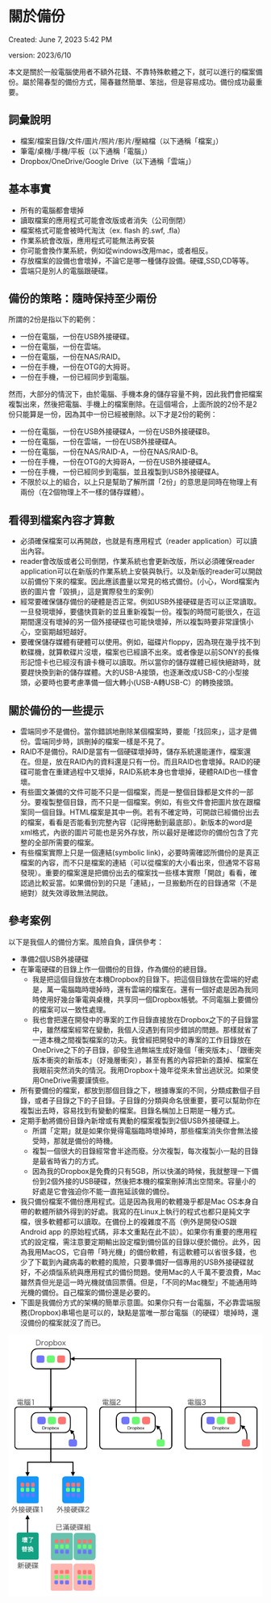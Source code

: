 # 關於備份

Created: June 7, 2023 5:42 PM

version: 2023/6/10

本文是關於一般電腦使用者不額外花錢、不靠特殊軟體之下，就可以進行的檔案備份。屬於陽春型的備份方式，陽春雖然簡單、笨拙，但是容易成功。備份成功最重要。

## 詞彙說明

- 檔案/檔案目錄/文件/圖片/照片/影片/壓縮檔（以下通稱「檔案」）
- 筆電/桌機/手機/平板（以下通稱「電腦」）
- Dropbox/OneDrive/Google Drive（以下通稱「雲端」）

## 基本事實

- 所有的電腦都會壞掉
- 讀取檔案的應用程式可能會改版或者消失（公司倒閉）
- 檔案格式可能會被時代淘汰（ex. flash 的.swf, .fla）
- 作業系統會改版，應用程式可能無法再安裝
- 你可能會換作業系統，例如從windows改用mac，或者相反。
- 存放檔案的設備也會壞掉，不論它是哪一種儲存設備。硬碟,SSD,CD等等。
- 雲端只是別人的電腦跟硬碟。

## 備份的策略：隨時保持至少兩份

所謂的2份是指以下的範例：

- 一份在電腦，一份在USB外接硬碟。
- 一份在電腦，一份在雲端。
- 一份在電腦，一份在NAS/RAID。
- 一份在手機，一份在OTG的大拇哥。
- 一份在手機，一份已經同步到電腦。

然而，大部分的情況下，由於電腦、手機本身的儲存容量不夠，因此我們會把檔案複製出來，然後把電腦、手機上的檔案刪除。在這個場合，上面所說的2份不是2份只能算是一份，因為其中一份已經被刪除。以下才是2份的範例：

- 一份在電腦，一份在USB外接硬碟A，一份在USB外接硬碟B。
- 一份在電腦，一份在雲端，一份在USB外接硬碟A。
- 一份在電腦，一份在NAS/RAID-A，一份在NAS/RAID-B。
- 一份在手機，一份在OTG的大拇哥A，一份在USB外接硬碟A。
- 一份在手機，一份已經同步到電腦，並且複製到USB外接硬碟A。
- 不限於以上的組合，以上只是幫助了解所謂「2份」的意思是同時在物理上有兩份（在2個物理上不一樣的儲存媒體）。

## 看得到檔案內容才算數

- 必須確保檔案可以再開啟，也就是有應用程式（reader application）可以讀出內容。
- reader會改版或者公司倒閉，作業系統也會更新改版，所以必須確保reader application可以在新版的作業系統上安裝與執行。以及新版的reader可以開啟以前備份下來的檔案。因此應該盡量以常見的格式備份。(小心，Word檔案內嵌的圖片會「毀損」，這是實際發生的案例）
- 經常要確保儲存備份的硬體是否正常。例如USB外接硬碟是否可以正常讀取。一旦發現壞掉，要儘快買新的並且重新複製一份。複製的時間可能很久，在這期間還沒有壞掉的另一個外接硬碟也可能快壞掉，所以複製時要非常謹慎小心，空窗期越短越好。
- 要確保儲存媒體有硬體可以使用。例如，磁碟片floppy，因為現在幾乎找不到軟碟機，就算軟碟片沒壞，檔案也已經讀不出來。或者像是以前SONY的長條形記憶卡也已經沒有讀卡機可以讀取。所以當你的儲存媒體已經快絕跡時，就要趕快換到新的儲存媒體。大的USB-A接頭，也逐漸改成USB-C的小型接頭，必要時也要考慮準備一個大轉小(USB-A轉USB-C）的轉換接頭。

## 關於備份的一些提示

- 雲端同步不是備份。當你錯誤地刪除某個檔案時，要能「找回來」，這才是備份。雲端同步時，誤刪掉的檔案一樣是不見了。
- RAID不是備份。RAID是當有一個硬碟壞掉時，儲存系統還能運作，檔案還在。但是，放在RAID內的資料還是只有一份。而且RAID也會壞掉。RAID的硬碟可能會在重建過程中又壞掉，RAID系統本身也會壞掉，硬體RAID也一樣會壞。
- 有些圖文兼備的文件可能不只是一個檔案，而是一整個目錄都是文件的一部分。要複製整個目錄，而不只是一個檔案。例如，有些文件會把圖片放在跟檔案同一個目錄。HTML檔案是其中一例。若有不確定時，可開啟已經備份出去的檔案，看看是否能看到完整內容（記得捲動到最底部）。新版本的word是xml格式，內嵌的圖片可能也是另外存放，所以最好是確認你的備份包含了完整的全部所需要的檔案。
- 有些檔案實際上只是一個連結(symbolic link)，必要時需確認所備份的是真正檔案的內容，而不只是檔案的連結（可以從檔案的大小看出來，但通常不容易發現）。重要的檔案還是把備份出去的檔案找一些樣本實際「開啟」看看，確認過比較妥當。如果備份到的只是「連結」，一旦搬動所在的目錄通常（不是絕對）就失效導致無法開啟。

## 參考案例

以下是我個人的備份方案。風險自負，謹供參考：

- 準備2個USB外接硬碟
- 在筆電硬碟的目錄上作一個備份的目錄，作為備份的總目錄。
    - 我是把這個目錄放在本機Dropbox的目錄下。把這個目錄放在雲端的好處是，萬一電腦臨時壞掉時，還有雲端的檔案在。還有一個好處是因為我同時使用好幾台筆電與桌機，共享同一個Dropbox帳號。不同電腦上要備份的檔案可以一致性處理。
    - 我也會把還在開發中的專案的工作目錄直接放在Dropbox之下的子目錄當中，雖然檔案經常在變動，我個人沒遇到有同步錯誤的問題。那樣就省了一道本機之間複製檔案的功夫。我曾經把開發中的專案的工作目錄放在OneDrive之下的子目錄，卻發生過無端生成好幾個「衝突版本」、「跟衝突版本衝突的新版本」（好幾層衝突），甚至有舊的內容把新的蓋掉、檔案在我眼前突然消失的情況。我用Dropbox十幾年從來未曾出過狀況。如果使用OneDrive需要謹慎些。
- 所有要備份的檔案，都放到那個目錄之下，根據專案的不同，分類成數個子目錄，或者子目錄之下的子目錄。子目錄的分類與命名很重要，要可以幫助你在複製出去時，容易找到有變動的檔案。目錄名稱加上日期是一種方式。
- 定期手動將備份目錄內新增或有異動的檔案複製到2個USB外接硬碟上。
    - 所謂「定期」就是如果你覺得電腦臨時壞掉時，那些檔案消失你會無法接受時，那就是備份的時機。
    - 複製一個很大的目錄經常會半途而廢。分次複製，每次複製小一點的目錄是最省時省力的方式。
    - 因為我的Dropbox是免費的只有5GB，所以快滿的時候，我就整理一下備份到2個外接的USB硬碟，然後把本機的檔案刪掉清出空間來。容量小的好處是它會強迫你不能一直拖延該做的備份。
- 我只備份檔案不備份應用程式。這是因為我用的軟體幾乎都是Mac OS本身自帶的軟體所額外得到的好處。我寫的在Linux上執行的程式也都只是純文字檔，很多軟體都可以讀取。在備份上的複雜度不高（例外是開發iOS跟Android app 的原始程式碼，非本文重點在此不談）。如果你有重要的應用程式的設定檔，需注意要定期輸出設定檔到備份區的目錄以便於備份。此外，因為我用MacOS，它自帶「時光機」的備份軟體，有這軟體可以省很多錢，也少了下載到內藏病毒的軟體的風險，只要準備好一個專用的USB外接硬碟就好，不必煩惱系統與應用程式的備份問題。使用Mac的人千萬不要浪費，Mac雖然貴但光是這一時光機就值回票價。但是，「不同的Mac機型」不能通用時光機的備份。自己檔案的備份還是必要的。
- 下圖是我備份方式的架構的簡單示意圖。如果你只有一台電腦，不必靠雲端服務(Dropbox)串場也是可以的，缺點是當唯一那台電腦（的硬碟）壞掉時，還沒備份的檔案就沒了而已。

![Untitled](static/mybackupdia.png)
